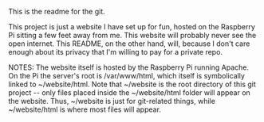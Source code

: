 This is the readme for the git.

This project is just a website I have set up for fun, hosted on the Raspberry Pi sitting a few feet away from me. This website will probably never see the open internet. This README, on the other hand, will, because I don't care enough about its privacy that I'm willing to pay for a private repo.

NOTES:
The website itself is hosted by the Raspberry Pi running Apache. On the Pi the server's root is /var/www/html, which itself is symbolically linked to ~/website/html. Note that ~/website is the root directory of this git project -- only files placed inside the ~/website/html folder will appear on the website. Thus, ~/website is just for git-related things, while ~/website/html is where most files will appear.
